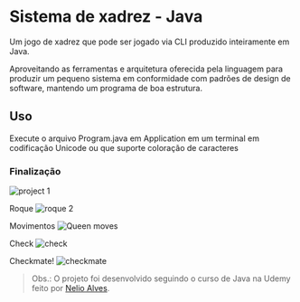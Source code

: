 # Sistema de xadrez - Java

Um jogo de xadrez que pode ser jogado via CLI produzido inteiramente em Java.

Aproveitando as ferramentas e arquitetura oferecida pela linguagem para produzir um pequeno sistema em conformidade com padrões de design de software, mantendo um programa de boa estrutura.

## Uso
Execute o arquivo Program.java em Application em um terminal em codificação Unicode ou que suporte coloração de caracteres

### Finalização

![project 1](https://github.com/user-attachments/assets/f5401725-3d2d-45f4-ba3f-1ea3d76ad807) 

Roque
![roque 2](https://github.com/user-attachments/assets/3734f802-cfc0-4a0e-a8c4-b40c453231f5)

Movimentos
![Queen moves](https://github.com/user-attachments/assets/a1c1d123-7523-4c5a-9aa7-6f737f4aabfc)

Check
![check](https://github.com/user-attachments/assets/0acf28af-eba2-43ca-b82a-9cb5d9a4e4cd)

Checkmate!
![checkmate](https://github.com/user-attachments/assets/aea69b0b-3754-4c8a-bedc-804cd005b29c)

> Obs.: O projeto foi desenvolvido seguindo o curso de Java na Udemy feito por [Nelio Alves](https://github.com/acenelio).
